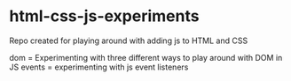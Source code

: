 # html-css-js-experiments

Repo created for playing around with adding js to HTML and CSS

dom = Experimenting with three different ways to play around with DOM in JS
events = experimenting with js event listeners
